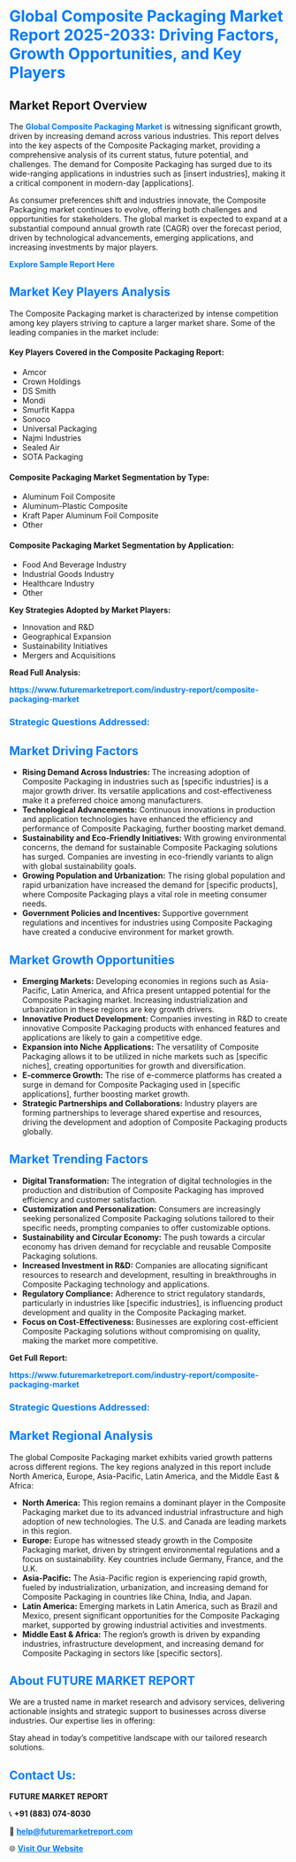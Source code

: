 <h1 style="color: #007BFF;">Global Composite Packaging Market Report 2025-2033: Driving Factors, Growth Opportunities, and Key Players</h1>

<section id="overview">
<h2>Market Report Overview</h2>
<p>The <a href="https://www.futuremarketreport.com/industry-report/composite-packaging-market" style="color: #007BFF; text-decoration: none;"><strong>Global Composite Packaging Market</strong></a> is witnessing significant growth, driven by increasing demand across various industries. This report delves into the key aspects of the Composite Packaging market, providing a comprehensive analysis of its current status, future potential, and challenges. The demand for Composite Packaging has surged due to its wide-ranging applications in industries such as [insert industries], making it a critical component in modern-day [applications].</p>
<p>As consumer preferences shift and industries innovate, the Composite Packaging market continues to evolve, offering both challenges and opportunities for stakeholders. The global market is expected to expand at a substantial compound annual growth rate (CAGR) over the forecast period, driven by technological advancements, emerging applications, and increasing investments by major players.</p>
</section>

<section id="overview">
<p><a href="https://www.futuremarketreport.com/request-sample/reportId=107181" style="color: #007BFF; text-decoration: none;"><strong>Explore Sample Report Here</strong></a></p>
</section>

<section id="key-players">
<h2 style="color: #007BFF;">Market Key Players Analysis</h2>
<p>The Composite Packaging market is characterized by intense competition among key players striving to capture a larger market share. Some of the leading companies in the market include:</p>
<h4>Key Players Covered in the Composite Packaging Report:</h4>
<ul><li>Amcor</li><li>Crown Holdings</li><li>DS Smith</li><li>Mondi</li><li>Smurfit Kappa</li><li>Sonoco</li><li>Universal Packaging</li><li>Najmi Industries</li><li>Sealed Air</li><li>SOTA Packaging</li></ul>
<h4>Composite Packaging Market Segmentation by Type:</h4>
<ul><li>Aluminum Foil Composite</li><li>Aluminum-Plastic Composite</li><li>Kraft Paper Aluminum Foil Composite</li><li>Other</li></ul>

<h4>Composite Packaging Market Segmentation by Application:</h4>
<ul><li>Food And Beverage Industry</li><li>Industrial Goods Industry</li><li>Healthcare Industry</li><li>Other</li></ul>
<p><strong>Key Strategies Adopted by Market Players:</strong></p>
<ul>
<li>Innovation and R&D</li>
<li>Geographical Expansion</li>
<li>Sustainability Initiatives</li>
<li>Mergers and Acquisitions</li>
</ul>
</section>

<section>
<p><strong>Read Full Analysis: </strong></p><a href="https://www.futuremarketreport.com/industry-report/composite-packaging-market" style="color: #007BFF; text-decoration: none;"><strong>https://www.futuremarketreport.com/industry-report/composite-packaging-market</strong></a>
<h3 style="color: #007BFF;">Strategic Questions Addressed:</h3>
</section>

<section id="driving-factors">
<h2 style="color: #007BFF;">Market Driving Factors</h2>
<ul>
<li><strong>Rising Demand Across Industries:</strong> The increasing adoption of Composite Packaging in industries such as [specific industries] is a major growth driver. Its versatile applications and cost-effectiveness make it a preferred choice among manufacturers.</li>
<li><strong>Technological Advancements:</strong> Continuous innovations in production and application technologies have enhanced the efficiency and performance of Composite Packaging, further boosting market demand.</li>
<li><strong>Sustainability and Eco-Friendly Initiatives:</strong> With growing environmental concerns, the demand for sustainable Composite Packaging solutions has surged. Companies are investing in eco-friendly variants to align with global sustainability goals.</li>
<li><strong>Growing Population and Urbanization:</strong> The rising global population and rapid urbanization have increased the demand for [specific products], where Composite Packaging plays a vital role in meeting consumer needs.</li>
<li><strong>Government Policies and Incentives:</strong> Supportive government regulations and incentives for industries using Composite Packaging have created a conducive environment for market growth.</li>
</ul>
</section>

<section id="growth-opportunities">
<h2 style="color: #007BFF;">Market Growth Opportunities</h2>
<ul>
<li><strong>Emerging Markets:</strong> Developing economies in regions such as Asia-Pacific, Latin America, and Africa present untapped potential for the Composite Packaging market. Increasing industrialization and urbanization in these regions are key growth drivers.</li>
<li><strong>Innovative Product Development:</strong> Companies investing in R&D to create innovative Composite Packaging products with enhanced features and applications are likely to gain a competitive edge.</li>
<li><strong>Expansion into Niche Applications:</strong> The versatility of Composite Packaging allows it to be utilized in niche markets such as [specific niches], creating opportunities for growth and diversification.</li>
<li><strong>E-commerce Growth:</strong> The rise of e-commerce platforms has created a surge in demand for Composite Packaging used in [specific applications], further boosting market growth.</li>
<li><strong>Strategic Partnerships and Collaborations:</strong> Industry players are forming partnerships to leverage shared expertise and resources, driving the development and adoption of Composite Packaging products globally.</li>
</ul>
</section>

<section id="trending-factors">
<h2 style="color: #007BFF;">Market Trending Factors</h2>
<ul>
<li><strong>Digital Transformation:</strong> The integration of digital technologies in the production and distribution of Composite Packaging has improved efficiency and customer satisfaction.</li>
<li><strong>Customization and Personalization:</strong> Consumers are increasingly seeking personalized Composite Packaging solutions tailored to their specific needs, prompting companies to offer customizable options.</li>
<li><strong>Sustainability and Circular Economy:</strong> The push towards a circular economy has driven demand for recyclable and reusable Composite Packaging solutions.</li>
<li><strong>Increased Investment in R&D:</strong> Companies are allocating significant resources to research and development, resulting in breakthroughs in Composite Packaging technology and applications.</li>
<li><strong>Regulatory Compliance:</strong> Adherence to strict regulatory standards, particularly in industries like [specific industries], is influencing product development and quality in the Composite Packaging market.</li>
<li><strong>Focus on Cost-Effectiveness:</strong> Businesses are exploring cost-efficient Composite Packaging solutions without compromising on quality, making the market more competitive.</li>
</ul>
</section>

<section>
<p><strong>Get Full Report: </strong></p><a href="https://www.futuremarketreport.com/industry-report/composite-packaging-market" style="color: #007BFF; text-decoration: none;"><strong>https://www.futuremarketreport.com/industry-report/composite-packaging-market</strong></a>
<h3 style="color: #007BFF;">Strategic Questions Addressed:</h3>
</section>


<section id="regional-analysis">
<h2 style="color: #007BFF;">Market Regional Analysis</h2>
<p>The global Composite Packaging market exhibits varied growth patterns across different regions. The key regions analyzed in this report include North America, Europe, Asia-Pacific, Latin America, and the Middle East & Africa:</p>
<ul>
<li><strong>North America:</strong> This region remains a dominant player in the Composite Packaging market due to its advanced industrial infrastructure and high adoption of new technologies. The U.S. and Canada are leading markets in this region.</li>
<li><strong>Europe:</strong> Europe has witnessed steady growth in the Composite Packaging market, driven by stringent environmental regulations and a focus on sustainability. Key countries include Germany, France, and the U.K.</li>
<li><strong>Asia-Pacific:</strong> The Asia-Pacific region is experiencing rapid growth, fueled by industrialization, urbanization, and increasing demand for Composite Packaging in countries like China, India, and Japan.</li>
<li><strong>Latin America:</strong> Emerging markets in Latin America, such as Brazil and Mexico, present significant opportunities for the Composite Packaging market, supported by growing industrial activities and investments.</li>
<li><strong>Middle East & Africa:</strong> The region’s growth is driven by expanding industries, infrastructure development, and increasing demand for Composite Packaging in sectors like [specific sectors].</li>
</ul>
</section>

<footer>
<h2 style="color: #007BFF;">About FUTURE MARKET REPORT</h2>
<p>We are a trusted name in market research and advisory services, delivering actionable insights and strategic support to businesses across diverse industries. Our expertise lies in offering:</p>

<p>Stay ahead in today’s competitive landscape with our tailored research solutions.</p>

<h2 style="color: #007BFF;">Contact Us:</h2>
<p><strong>FUTURE MARKET REPORT</strong></p>
<p>📞 <strong>+91 (883) 074-8030</strong></p>
<p>📧 <strong><a href="mailto:help@futuremarketreport.com" style="color: #007BFF;">help@futuremarketreport.com</a></strong></p>
<p>🌐 <strong><a href="https://www.futuremarketreport.com/" style="color: #007BFF;">Visit Our Website</a></strong></p>
</footer>